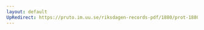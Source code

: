 ```yaml
---
layout: default
UpRedirect: https://pruto.im.uu.se/riksdagen-records-pdf/1880/prot-1880--fk--031/prot-1880--fk--031_024.pdf
---
```

